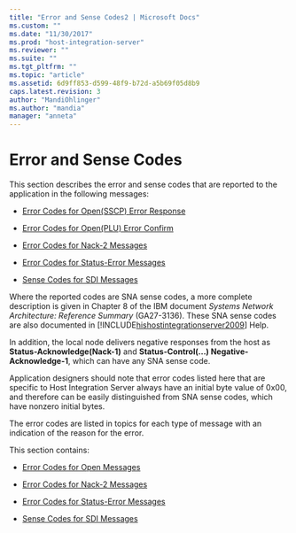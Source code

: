 ```yaml
---
title: "Error and Sense Codes2 | Microsoft Docs"
ms.custom: ""
ms.date: "11/30/2017"
ms.prod: "host-integration-server"
ms.reviewer: ""
ms.suite: ""
ms.tgt_pltfrm: ""
ms.topic: "article"
ms.assetid: 6d9ff853-d599-48f9-b72d-a5b69f05d8b9
caps.latest.revision: 3
author: "MandiOhlinger"
ms.author: "mandia"
manager: "anneta"
---
```

# Error and Sense Codes
This section describes the error and sense codes that are reported to the application in the following messages:  
  
-   [Error Codes for Open(SSCP) Error Response](../core/error-codes-for-open-sscp-error-response2.md)  
  
-   [Error Codes for Open(PLU) Error Confirm](../core/error-codes-for-open-plu-error-confirm1.md)  
  
-   [Error Codes for Nack-2 Messages](../core/error-codes-for-nack-2-messages2.md)  
  
-   [Error Codes for Status-Error Messages](../core/error-codes-for-status-error-messages2.md)  
  
-   [Sense Codes for SDI Messages](../core/sense-codes-for-sdi-messages1.md)  
  
 Where the reported codes are SNA sense codes, a more complete description is given in Chapter 8 of the IBM document *Systems Network Architecture: Reference Summary* (GA27-3136). These SNA sense codes are also documented in [!INCLUDE[hishostintegrationserver2009](../includes/hishostintegrationserver2009-md.md)] Help.  
  
 In addition, the local node delivers negative responses from the host as **Status-Acknowledge(Nack-1)** and **Status-Control(...) Negative-Acknowledge-1**, which can have any SNA sense code.  
  
 Application designers should note that error codes listed here that are specific to Host Integration Server always have an initial byte value of 0x00, and therefore can be easily distinguished from SNA sense codes, which have nonzero initial bytes.  
  
 The error codes are listed in topics for each type of message with an indication of the reason for the error.  
  
 This section contains:  
  
-   [Error Codes for Open Messages](../core/error-codes-for-open-messages1.md)  
  
-   [Error Codes for Nack-2 Messages](../core/error-codes-for-nack-2-messages2.md)  
  
-   [Error Codes for Status-Error Messages](../core/error-codes-for-status-error-messages2.md)  
  
-   [Sense Codes for SDI Messages](../core/sense-codes-for-sdi-messages1.md)